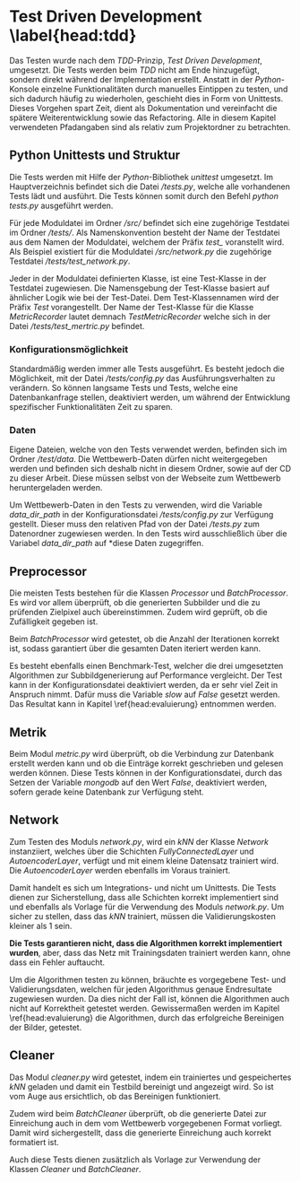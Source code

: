 # Test Driven Development \label{head:tdd}

Das Testen wurde nach dem *TDD*-Prinzip, *Test Driven Development*, umgesetzt. Die Tests werden beim *TDD* nicht am Ende hinzugefügt, sondern direkt während der Implementation erstellt. Anstatt in der *Python*-Konsole einzelne Funktionalitäten durch manuelles Eintippen zu testen, und sich dadurch häufig zu wiederholen, geschieht dies in Form von Unittests. Dieses Vorgehen spart Zeit, dient als Dokumentation und vereinfacht die spätere Weiterentwicklung sowie das Refactoring. Alle in diesem Kapitel verwendeten Pfadangaben sind als relativ zum Projektordner zu betrachten.

## Python Unittests und Struktur

Die Tests werden mit Hilfe der *Python*-Bibliothek *unittest* umgesetzt. Im Hauptverzeichnis befindet sich die Datei */tests.py*, welche alle vorhandenen Tests lädt und ausführt. Die Tests können somit durch den Befehl *python tests.py* ausgeführt werden.

Für jede Moduldatei im Ordner */src/* befindet sich eine zugehörige Testdatei im Ordner */tests/*. Als Namenskonvention besteht der Name der Testdatei aus dem Namen der Moduldatei, welchem der Präfix *test\_* voranstellt wird. Als Beispiel existiert für die Moduldatei */src/network.py* die zugehörige Testdatei */tests/test_network.py*.

Jeder in der Moduldatei definierten Klasse, ist eine Test-Klasse in der Testdatei zugewiesen. Die Namensgebung der Test-Klasse basiert auf ähnlicher Logik wie bei der Test-Datei. Dem Test-Klassennamen wird der Präfix *Test* vorangestellt. Der Name der Test-Klasse für die Klasse *MetricRecorder* lautet demnach *TestMetricRecorder* welche sich in der Datei */tests/test_mertric.py* befindet.

### Konfigurationsmöglichkeit

Standardmäßig werden immer alle Tests ausgeführt. Es besteht jedoch die Möglichkeit, mit der Datei */tests/config.py* das Ausführungsverhalten zu verändern. So können langsame Tests und Tests, welche eine Datenbankanfrage stellen, deaktiviert werden, um während der Entwicklung spezifischer Funktionalitäten Zeit zu sparen.

### Daten

Eigene Dateien, welche von den Tests verwendet werden, befinden sich im Ordner */test/data*. Die Wettbewerb-Daten dürfen nicht weitergegeben werden und befinden sich deshalb nicht in diesem Ordner, sowie auf der CD zu dieser Arbeit. Diese müssen selbst von der Webseite zum Wettbewerb heruntergeladen werden.

Um Wettbewerb-Daten in den Tests zu verwenden, wird die Variable *data_dir_path* in der Konfigurationsdatei */tests/config.py* zur Verfügung gestellt. Dieser muss den relativen Pfad von der Datei */tests.py* zum Datenordner zugewiesen werden. In den Tests wird ausschließlich über die Variabel *data_dir_path* auf *diese Daten zugegriffen.

## Preprocessor

Die meisten Tests bestehen für die Klassen *Processor* und *BatchProcessor*. Es wird vor allem überprüft, ob die generierten Subbilder und die zu prüfenden Zielpixel auch übereinstimmen. Zudem wird geprüft, ob die Zufälligkeit gegeben ist.

Beim *BatchProcessor* wird getestet, ob die Anzahl der Iterationen korrekt ist, sodass garantiert über die gesamten Daten iteriert werden kann.

Es besteht ebenfalls einen Benchmark-Test, welcher die drei umgesetzten Algorithmen zur Subbildgenerierung auf Performance vergleicht. Der Test kann in der Konfigurationsdatei deaktiviert werden, da er sehr viel Zeit in Anspruch nimmt. Dafür muss die Variable *slow* auf *False* gesetzt werden. Das Resultat kann in Kapitel \ref{head:evaluierung} entnommen werden.

## Metrik

Beim Modul *metric.py* wird überprüft, ob die Verbindung zur Datenbank erstellt werden kann und ob die Einträge korrekt geschrieben und gelesen werden können. Diese Tests können in der Konfigurationsdatei, durch das Setzen der Variable *mongodb* auf den Wert *False*, deaktiviert werden, sofern gerade keine Datenbank zur Verfügung steht.

## Network

Zum Testen des Moduls *network.py*, wird ein *kNN* der Klasse *Network* instanziiert, welches über die Schichten *FullyConnectedLayer* und *AutoencoderLayer*, verfügt und mit einem kleine Datensatz trainiert wird. Die *AutoencoderLayer* werden ebenfalls im Voraus trainiert.

Damit handelt es sich um Integrations- und nicht um Unittests. Die Tests dienen zur Sicherstellung, dass alle Schichten korrekt implementiert sind und ebenfalls als Vorlage für die Verwendung des Moduls *network.py*. Um sicher zu stellen, dass das *kNN* trainiert, müssen die Validierungskosten kleiner als 1 sein.

**Die Tests garantieren nicht, dass die Algorithmen korrekt implementiert wurden**, aber, dass das Netz mit Trainingsdaten trainiert werden kann, ohne dass ein Fehler auftaucht.

Um die Algorithmen testen zu können, bräuchte es vorgegebene Test- und Validierungsdaten, welchen für jeden Algorithmus genaue Endresultate zugewiesen wurden. Da dies nicht der Fall ist, können die Algorithmen auch nicht auf Korrektheit getestet werden. Gewissermaßen werden im Kapitel \ref{head:evaluierung} die Algorithmen, durch das erfolgreiche Bereinigen der Bilder, getestet.

## Cleaner

Das Modul *cleaner.py* wird getestet, indem ein trainiertes und gespeichertes *kNN* geladen und damit ein Testbild bereinigt und angezeigt wird. So ist vom Auge aus ersichtlich, ob das Bereinigen funktioniert.

Zudem wird beim *BatchCleaner* überprüft, ob die generierte Datei zur Einreichung auch in dem vom Wettbewerb vorgegebenen Format vorliegt. Damit wird sichergestellt, dass die generierte Einreichung auch korrekt formatiert ist.

Auch diese Tests dienen zusätzlich als Vorlage zur Verwendung der Klassen *Cleaner* und *BatchCleaner*.
